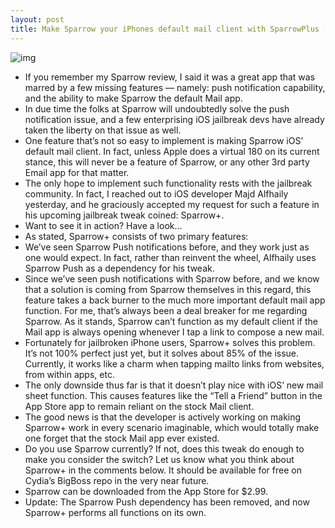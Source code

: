 ```yaml
---
layout: post
title: Make Sparrow your iPhones default mail client with SparrowPlus [Updated]
---
```

![img](http://media.idownloadblog.com/wp-content/uploads/2012/04/Sparrow-Plus-Screenshot.jpg)
* If you remember my Sparrow review, I said it was a great app that was marred by a few missing features — namely: push notification capability, and the ability to make Sparrow the default Mail app.
* In due time the folks at Sparrow will undoubtedly solve the push notification issue, and a few enterprising iOS jailbreak devs have already taken the liberty on that issue as well.
* One feature that’s not so easy to implement is making Sparrow iOS’ default mail client. In fact, unless Apple does a virtual 180 on its current stance, this will never be a feature of Sparrow, or any other 3rd party Email app for that matter.
* The only hope to implement such functionality rests with the jailbreak community. In fact, I reached out to iOS developer Majd Alfhaily yesterday, and he graciously accepted my request for such a feature in his upcoming jailbreak tweak coined: Sparrow+.
* Want to see it in action? Have a look…
* As stated, Sparrow+ consists of two primary features:
* We’ve seen Sparrow Push notifications before, and they work just as one would expect. In fact, rather than reinvent the wheel, Alfhaily uses Sparrow Push as a dependency for his tweak.
* Since we’ve seen push notifications with Sparrow before, and we know that a solution is coming from Sparrow themselves in this regard, this feature takes a back burner to the much more important default mail app function. For me, that’s always been a deal breaker for me regarding Sparrow. As it stands, Sparrow can’t function as my default client if the Mail app is always opening whenever I tap a link to compose a new mail.
* Fortunately for jailbroken iPhone users, Sparrow+ solves this problem. It’s not 100% perfect just yet, but it solves about 85% of the issue. Currently, it works like a charm when tapping mailto links from websites, from within apps, etc.
* The only downside thus far is that it doesn’t play nice with iOS’ new mail sheet function. This causes features like the “Tell a Friend” button in the App Store app to remain reliant on the stock Mail client.
* The good news is that the developer is actively working on making Sparrow+ work in every scenario imaginable, which would totally make one forget that the stock Mail app ever existed.
* Do you use Sparrow currently? If not, does this tweak do enough to make you consider the switch? Let us know what you think about Sparrow+ in the comments below. It should be available for free on Cydia’s BigBoss repo in the very near future.
* Sparrow can be downloaded from the App Store for $2.99.
* Update: The Sparrow Push dependency has been removed, and now Sparrow+ performs all functions on its own.


